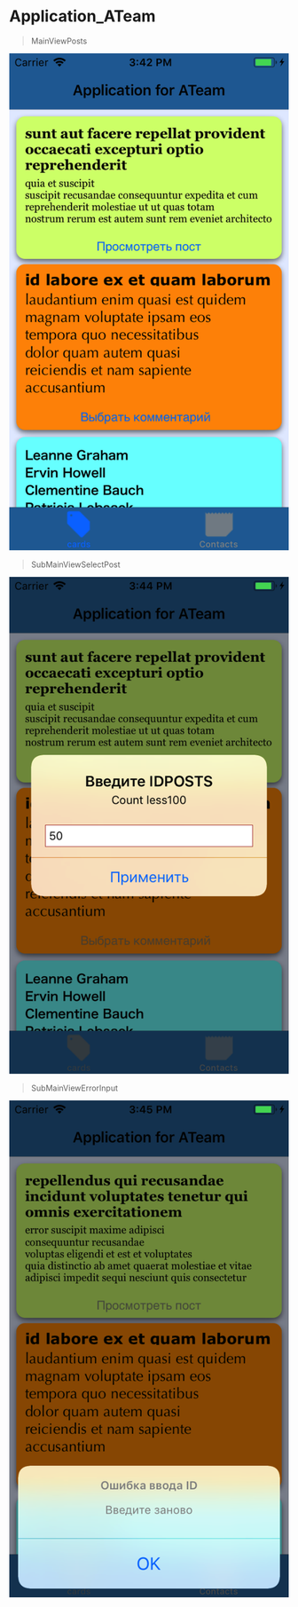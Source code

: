 # Application_ATeam
> MainViewPosts

![Screenshot](First.png)

> SubMainViewSelectPost

![Screenshot](Two.png)

> SubMainViewErrorInput

![Screenshot](Three.png)


